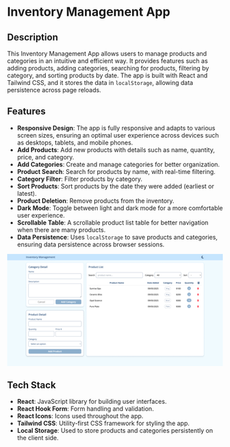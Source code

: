 # Inventory Management App

## Description

This Inventory Management App allows users to manage products and categories in an intuitive and efficient way. It provides features such as adding products, adding categories, searching for products, filtering by category, and sorting products by date. The app is built with React and Tailwind CSS, and it stores the data in `localStorage`, allowing data persistence across page reloads.

## Features

- **Responsive Design**: The app is fully responsive and adapts to various screen sizes, ensuring an optimal user experience across devices such as desktops, tablets, and mobile phones.
- **Add Products**: Add new products with details such as name, quantity, price, and category.
- **Add Categories**: Create and manage categories for better organization.
- **Product Search**: Search for products by name, with real-time filtering.
- **Category Filter**: Filter products by category.
- **Sort Products**: Sort products by the date they were added (earliest or latest).
- **Product Deletion**: Remove products from the inventory.
- **Dark Mode**: Toggle between light and dark mode for a more comfortable user experience.
- **Scrollable Table**: A scrollable product list table for better navigation when there are many products.
- **Data Persistence**: Uses `localStorage` to save products and categories, ensuring data persistence across browser sessions.

![Screenshot](/src/assets/screenshot.png)

## Tech Stack

- **React**: JavaScript library for building user interfaces.
- **React Hook Form**: Form handling and validation.
- **React Icons**: Icons used throughout the app.
- **Tailwind CSS**: Utility-first CSS framework for styling the app.
- **Local Storage**: Used to store products and categories persistently on the client side.
